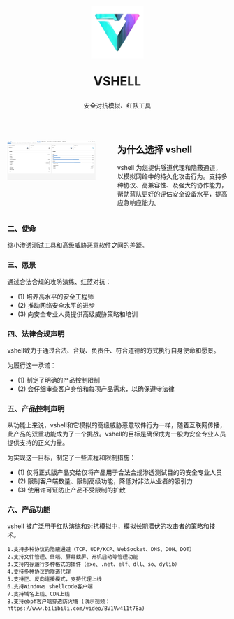 <h1 align="center">
  <img src="img/logo.png" alt="vshell" width="120px">
  <br>
  <p align="center">VSHELL</p>
</h1>
<p align="center">安全对抗模拟、红队工具</p>

<p align="center">
<a href="https://github.com/veo/vshell/issues"><img src="https://img.shields.io/badge/contributions-welcome-brightgreen.svg?style=flat" alt=""></a>
<a href="https://github.com/veo/vshell/releases"><img src="https://img.shields.io/github/release/veo/vshell" alt=""></a>
<a href="https://github.com/veo/vshell/releases"><img src="https://img.shields.io/github/downloads/veo/vshell/total?color=blueviolet" alt=""></a>
</p>

<div style="display: flex; justify-content: space-between;">
    <div style="margin-top: 5%; width: 40%;">
        <img src="img/main.png" alt="img/main.png">
    </div>
    <div style="width: 50%;">
        <h2>为什么选择 vshell</h2>
        <p>vshell 为您提供隧道代理和隐蔽通道，以模拟网络中的持久化攻击行为。支持多种协议、高兼容性、及强大的协作能力，帮助蓝队更好的评估安全设备水平，提高应急响应能力。</p>
    </div>
</div>

### 二、使命

缩小渗透测试工具和高级威胁恶意软件之间的差距。

### 三、愿景

通过合法合规的攻防演练、红蓝对抗：
- (1) 培养高水平的安全工程师
- (2) 推动网络安全水平的进步
- (3) 向安全专业人员提供高级威胁策略和培训

### 四、法律合规声明

vshell致力于通过合法、合规、负责任、符合道德的方式执行自身使命和愿景。

为履行这一承诺：
- (1) 制定了明确的产品控制限制
- (2) 会仔细审查客户身份和每项产品需求，以确保遵守法律


### 五、产品控制声明

从功能上来说，vshell和它模拟的高级威胁恶意软件行为一样，随着互联网传播，此产品的双重功能成为了一个挑战。vshell的目标是确保成为一股为安全专业人员提供支持的正义力量。

为实现这一目标，制定了一些流程和限制措施：
- (1) 仅将正式版产品交给仅将产品用于合法合规渗透测试目的的安全专业人员
- (2) 限制客户端数量、限制高级功能，降低对非法从业者的吸引力
- (3) 使用许可证防止产品不受限制的扩散


### 六、产品功能

vshell 被广泛用于红队演练和对抗模拟中，模拟长期潜伏的攻击者的策略和技术。
```
1.支持多种协议的隐蔽通道（TCP、UDP/KCP、WebSocket、DNS、DOH、DOT）
2.支持文件管理、终端、屏幕截屏、开机启动等管理功能
3.支持内存运行多种格式的插件（exe、.net、elf、dll、so、dylib）
4.支持多种协议的隧道代理
5.支持正、反向连接模式，支持代理上线
6.支持Windows shellcode客户端
7.支持域名上线、CDN上线
8.支持ebpf客户端穿透防火墙 (演示视频：https://www.bilibili.com/video/BV1Vw411t78a)
```

